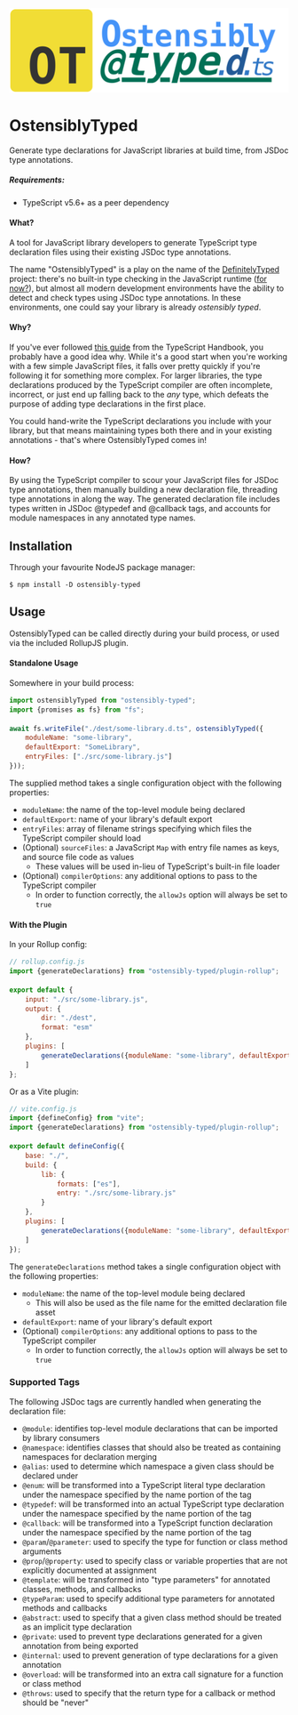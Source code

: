 <a href="https://github.com/sleelin/ostensibly-typed">
  <img alt="OstensiblyTyped" src="https://raw.githubusercontent.com/sleelin/ostensibly-typed/d35dc94ba3aca40eb15959959e9aac012fc98c9d/assets/logo.svg" width="512" />
</a>

# OstensiblyTyped

Generate type declarations for JavaScript libraries at build time, from JSDoc type annotations.

##### Requirements:
* TypeScript v5.6+ as a peer dependency

#### What?

A tool for JavaScript library developers to generate TypeScript type declaration files using their existing JSDoc type annotations.

The name "OstensiblyTyped" is a play on the name of the [DefinitelyTyped](https://definitelytyped.org/) project: there's no built-in type checking in the JavaScript runtime ([for now?](https://github.com/tc39/proposal-type-annotations)),
but almost all modern development environments have the ability to detect and check types using JSDoc type annotations.
In these environments, one could say your library is already _ostensibly typed_.

#### Why?

If you've ever followed [this guide](https://www.typescriptlang.org/docs/handbook/declaration-files/dts-from-js.html) from the TypeScript Handbook, you probably have a good idea why.
While it's a good start when you're working with a few simple JavaScript files, it falls over pretty quickly if you're following it for something more complex.
For larger libraries, the type declarations produced by the TypeScript compiler are often incomplete, incorrect, or just end up falling back to the _any_ type, which defeats the purpose of adding type declarations in the first place.

You could hand-write the TypeScript declarations you include with your library, but that means maintaining types both there and in your existing annotations - that's where OstensiblyTyped comes in!

#### How?

By using the TypeScript compiler to scour your JavaScript files for JSDoc type annotations, then manually building a new declaration file, threading type annotations in along the way.
The generated declaration file includes types written in JSDoc @typedef and @callback tags, and accounts for module namespaces in any annotated type names. 

## Installation

Through your favourite NodeJS package manager:

```
$ npm install -D ostensibly-typed
```

## Usage

OstensiblyTyped can be called directly during your build process, or used via the included RollupJS plugin.

#### Standalone Usage

Somewhere in your build process:

```js
import ostensiblyTyped from "ostensibly-typed";
import {promises as fs} from "fs";

await fs.writeFile("./dest/some-library.d.ts", ostensiblyTyped({
    moduleName: "some-library", 
    defaultExport: "SomeLibrary",
    entryFiles: ["./src/some-library.js"]
}));
```

The supplied method takes a single configuration object with the following properties:
* `moduleName`: the name of the top-level module being declared
* `defaultExport`: name of your library's default export
* `entryFiles`: array of filename strings specifying which files the TypeScript compiler should load
* (Optional) `sourceFiles`: a JavaScript `Map` with entry file names as keys, and source file code as values
  * These values will be used in-lieu of TypeScript's built-in file loader
* (Optional) `compilerOptions`: any additional options to pass to the TypeScript compiler
  * In order to function correctly, the `allowJs` option will always be set to `true`

#### With the Plugin

In your Rollup config:

```js
// rollup.config.js
import {generateDeclarations} from "ostensibly-typed/plugin-rollup";

export default {
    input: "./src/some-library.js",
    output: {
        dir: "./dest",
        format: "esm"
    },
    plugins: [
        generateDeclarations({moduleName: "some-library", defaultExport: "SomeLibrary"})
    ]
};
```

Or as a Vite plugin:

```js
// vite.config.js
import {defineConfig} from "vite";
import {generateDeclarations} from "ostensibly-typed/plugin-rollup";

export default defineConfig({
    base: "./",
    build: {
        lib: {
            formats: ["es"],
            entry: "./src/some-library.js"
        }
    },
    plugins: [
        generateDeclarations({moduleName: "some-library", defaultExport: "SomeLibrary"})
    ]
});
```

The `generateDeclarations` method takes a single configuration object with the following properties:
* `moduleName`: the name of the top-level module being declared
  * This will also be used as the file name for the emitted declaration file asset
* `defaultExport`: name of your library's default export
* (Optional) `compilerOptions`: any additional options to pass to the TypeScript compiler
  * In order to function correctly, the `allowJs` option will always be set to `true`

### Supported Tags

The following JSDoc tags are currently handled when generating the declaration file:
* `@module`: identifies top-level module declarations that can be imported by library consumers
* `@namespace`: identifies classes that should also be treated as containing namespaces for declaration merging
* `@alias`: used to determine which namespace a given class should be declared under
* `@enum`: will be transformed into a TypeScript literal type declaration under the namespace specified by the name portion of the tag
* `@typedef`: will be transformed into an actual TypeScript type declaration under the namespace specified by the name portion of the tag
* `@callback`: will be transformed into a TypeScript function declaration under the namespace specified by the name portion of the tag
* `@param`/`@parameter`: used to specify the type for function or class method arguments
* `@prop`/`@property`: used to specify class or variable properties that are not explicitly documented at assignment
* `@template`: will be transformed into "type parameters" for annotated classes, methods, and callbacks
* `@typeParam`: used to specify additional type parameters for annotated methods and callbacks
* `@abstract`: used to specify that a given class method should be treated as an implicit type declaration
* `@private`: used to prevent type declarations generated for a given annotation from being exported
* `@internal`: used to prevent generation of type declarations for a given annotation
* `@overload`: will be transformed into an extra call signature for a function or class method
* `@throws`: used to specify that the return type for a callback or method should be "never"
